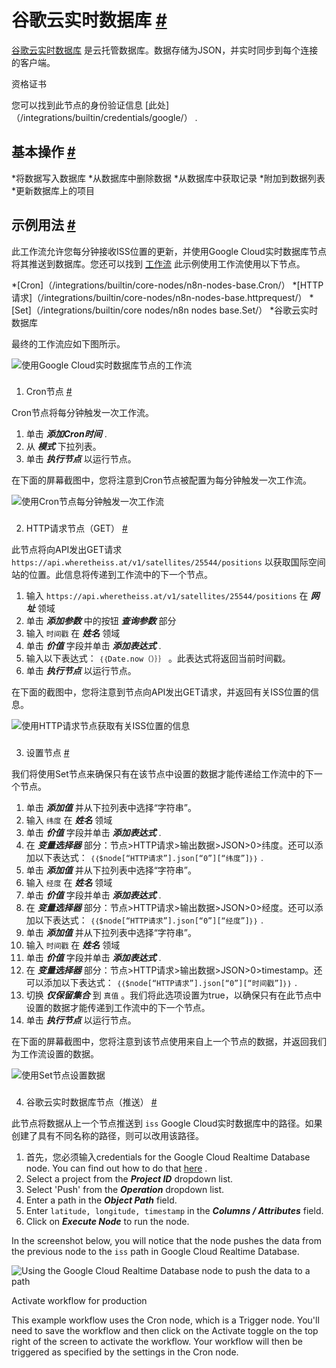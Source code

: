 


 谷歌云实时数据库
 [#](#google云实时数据库 "永久链接")
=======================================================================================



[谷歌云实时数据库](https://firebase.google.com/docs/database/) 
 是云托管数据库。数据存储为JSON，并实时同步到每个连接的客户端。
 




 资格证书
 



 您可以找到此节点的身份验证信息
 [此处]（/integrations/builtin/credentials/google/）
 .
 




 基本操作
 [#](#基本操作 "永久链接")
-----------------------------------------------------------


*将数据写入数据库
*从数据库中删除数据
*从数据库中获取记录
*附加到数据列表
*更新数据库上的项目



 示例用法
 [#](#示例用法 "永久链接")
-----------------------------------------------------



 此工作流允许您每分钟接收ISS位置的更新，并使用Google Cloud实时数据库节点将其推送到数据库。您还可以找到
 [工作流](https://n8n.io/workflows/787) 
 此示例使用工作流使用以下节点。
 


*[Cron]（/integrations/builtin/core-nodes/n8n-nodes-base.Cron/）
*[HTTP请求]（/integrations/builtin/core-nodes/n8n-nodes-base.httprequest/）
*[Set]（/integrations/builtin/core nodes/n8n nodes base.Set/）
*谷歌云实时数据库



 最终的工作流应如下图所示。
 



![使用Google Cloud实时数据库节点的工作流](https://d33wubrfki0l68.cloudfront.net/6e672cccb39127d96983ae73fe73d9119da407ae/73e54/_images/integrations/builtin/app-nodes/googlecloudrealtimedatabase/workflow.png)



### 
 1. Cron节点
 [#](#1-cron-node "永久链接")



 Cron节点将每分钟触发一次工作流。
 


1. 单击
 ***添加Cron时间***
 .
2. 从
 ***模式***
 下拉列表。
3. 单击
 ***执行节点***
 以运行节点。



 在下面的屏幕截图中，您将注意到Cron节点被配置为每分钟触发一次工作流。
 



![使用Cron节点每分钟触发一次工作流](https://d33wubrfki0l68.cloudfront.net/beb685c28316d33c471f92ff384704e3684deed1/98359/_images/integrations/builtin/app-nodes/googlecloudrealtimedatabase/cron_node.png)



### 
 2. HTTP请求节点（GET）
 [#](#2-http-request-node-get "永久链接")



 此节点将向API发出GET请求
 `https://api.wheretheiss.at/v1/satellites/25544/positions` 
 以获取国际空间站的位置。此信息将传递到工作流中的下一个节点。
 


1. 输入
 `https://api.wheretheiss.at/v1/satellites/25544/positions` 
 在
 ***网址***
 领域
2. 单击
 ***添加参数***
 中的按钮
 ***查询参数***
 部分
3. 输入
 `时间戳`
 在
 ***姓名***
 领域
4. 单击
 ***价值***
 字段并单击
 ***添加表达式***
 .
5. 输入以下表达式：
 `｛｛Date.now（）｝｝`
 。此表达式将返回当前时间戳。
6. 单击
 ***执行节点***
 以运行节点。



 在下面的截图中，您将注意到节点向API发出GET请求，并返回有关ISS位置的信息。
 



![使用HTTP请求节点获取有关ISS位置的信息](https://d33wubrfki0l68.cloudfront.net/0b5a341b2d11a1329052223361151d8e30881e3c/25663/_images/integrations/builtin/app-nodes/googlecloudrealtimedatabase/httprequest_node.png)



### 
 3. 设置节点
 [#](#3-集-节点 "永久链接")



 我们将使用Set节点来确保只有在该节点中设置的数据才能传递给工作流中的下一个节点。
 


1. 单击
 ***添加值***
 并从下拉列表中选择“字符串”。
2. 输入
 `纬度`
 在
 ***姓名***
 领域
3. 单击
 ***价值***
 字段并单击
 ***添加表达式***
 .
4. 在
 ***变量选择器***
 部分：节点>HTTP请求>输出数据>JSON>0>纬度。还可以添加以下表达式：
 `｛｛$node[“HTTP请求”].json[“0”][“纬度”]｝｝`
 .
5. 单击
 ***添加值***
 并从下拉列表中选择“字符串”。
6. 输入
 `经度`
 在
 ***姓名***
 领域
7. 单击
 ***价值***
 字段并单击
 ***添加表达式***
 .
8. 在
 ***变量选择器***
 部分：节点>HTTP请求>输出数据>JSON>0>经度。还可以添加以下表达式：
 `｛｛$node[“HTTP请求”].json[“0”][“经度”]｝｝`
 .
9. 单击
 ***添加值***
 并从下拉列表中选择“字符串”。
10. 输入
 `时间戳`
 在
 ***姓名***
 领域
11. 单击
 ***价值***
 字段并单击
 ***添加表达式***
 .
12. 在
 ***变量选择器***
 部分：节点>HTTP请求>输出数据>JSON>0>timestamp。还可以添加以下表达式：
 `｛｛$node[“HTTP请求”].json[“0”][“时间戳”]｝｝`
 .
13. 切换
 ***仅保留集合***
 到
 `真值`
 。我们将此选项设置为true，以确保只有在此节点中设置的数据才能传递到工作流中的下一个节点。
14. 单击
 ***执行节点***
 以运行节点。



 在下面的屏幕截图中，您将注意到该节点使用来自上一个节点的数据，并返回我们为工作流设置的数据。
 



![使用Set节点设置数据](https://d33wubrfki0l68.cloudfront.net/a30dc541eae06e812069925ee7a4963a7d7912ba/602fa/_images/integrations/builtin/app-nodes/googlecloudrealtimedatabase/set_node.png)



### 
 4. 谷歌云实时数据库节点（推送）
 [#](#4-google-cloud-realtime-database-node-push "永久链接")



 此节点将数据从上一个节点推送到
 `iss`
 Google Cloud实时数据库中的路径。如果创建了具有不同名称的路径，则可以改用该路径。
 


1. 首先，您必须输入credentials for the Google Cloud Realtime Database node. You can find out how to do that
 [here](/integrations/builtin/credentials/google/) 
 .
2. Select a project from the
 ***Project ID***
 dropdown list.
3. Select 'Push' from the
 ***Operation***
 dropdown list.
4. Enter a path in the
 ***Object Path***
 field.
5. Enter
 `latitude, longitude, timestamp` 
 in the
 ***Columns / Attributes***
 field.
6. Click on
 ***Execute Node***
 to run the node.



 In the screenshot below, you will notice that the node pushes the data from the previous node to the
 `iss` 
 path in Google Cloud Realtime Database.
 



![Using the Google Cloud Realtime Database node to push the data to a path](https://d33wubrfki0l68.cloudfront.net/55d270a8db79e078a65aa7cb9671b354f1900cfd/39520/_images/integrations/builtin/app-nodes/googlecloudrealtimedatabase/googlecloudrealtimedatabase_node.png)





 Activate workflow for production
 



 This example workflow uses the Cron node, which is a Trigger node. You'll need to save the workflow and then click on the Activate toggle on the top right of the screen to activate the workflow. Your workflow will then be triggered as specified by the settings in the Cron node.
 





